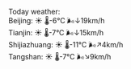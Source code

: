 Today weather:  
Beijing: ☀️   🌡️-6°C 🌬️↓19km/h  
Tianjin: ☀️   🌡️-7°C 🌬️↓15km/h  
Shijiazhuang: ☀️   🌡️-11°C 🌬️↗4km/h  
Tangshan: ☀️   🌡️-7°C 🌬️↘9km/h  
